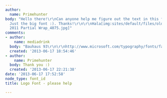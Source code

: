 ```yaml
---
author:
  name: Primehunter
body: "Hello there!\r\nCan anyone help me figure out the text in this followinf Logo?
  Just the big font :). Thanks!\r\n\r\nHala[img:sites/default/files/old-images/Dodge
  2011 Partial Wrap_4075.jpg]"
comments:
- author:
    name: mediadrink
  body: "Bauhaus 93\r\n\r\nhttp://www.microsoft.com/typography/fonts/family.aspx?FID=80"
  created: '2013-06-17 18:54:46'
- author:
    name: Primehunter
  body: Thank you :)
  created: '2013-06-17 22:21:38'
date: '2013-06-17 17:52:58'
node_type: font_id
title: Logo Font - please help

---
```

